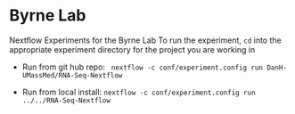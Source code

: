 # Byrne Lab

Nextflow Experiments for the Byrne Lab
To run the experiment, `cd` into the appropriate experiment directory for the project you are working in

* Run from git hub repo: ` nextflow -c conf/experiment.config run DanH-UMassMed/RNA-Seq-Nextflow`

* Run from local install: `nextflow -c conf/experiment.config run ../../RNA-Seq-Nextflow`

